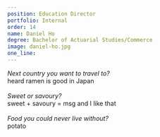 ```yaml
---
position: Education Director
portfolio: Internal
order: 14
name: Daniel Ho
degree: Bachelor of Actuarial Studies/Commerce
image: daniel-ho.jpg
one_line:
---
```

*Next country you want to travel to?*
<br>
heard ramen is good in Japan
<br><br>
*Sweet or savoury?*
<br>
sweet + savoury = msg and I like that
<br><br>
*Food you could never live without?*
<br>
potato
